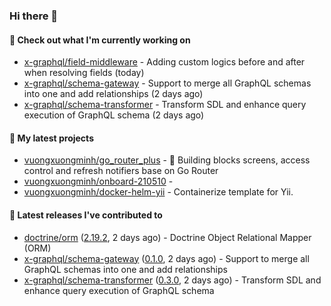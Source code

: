 ### Hi there 👋

#### 👷 Check out what I'm currently working on

- [x-graphql/field-middleware](https://github.com/x-graphql/field-middleware) - Adding custom logics before and after when resolving fields (today)
- [x-graphql/schema-gateway](https://github.com/x-graphql/schema-gateway) - Support to merge all GraphQL schemas into one and add relationships (2 days ago)
- [x-graphql/schema-transformer](https://github.com/x-graphql/schema-transformer) - Transform SDL and enhance query execution of GraphQL schema (2 days ago)

#### 🌱 My latest projects

- [vuongxuongminh/go_router_plus](https://github.com/vuongxuongminh/go_router_plus) - :office: Building blocks screens, access control and refresh notifiers base on Go Router
- [vuongxuongminh/onboard-210510](https://github.com/vuongxuongminh/onboard-210510) - 
- [vuongxuongminh/docker-helm-yii](https://github.com/vuongxuongminh/docker-helm-yii) - Containerize template for Yii.

#### 🔭 Latest releases I've contributed to

- [doctrine/orm](https://github.com/doctrine/orm) ([2.19.2](https://github.com/doctrine/orm/releases/tag/2.19.2), 2 days ago) - Doctrine Object Relational Mapper (ORM)
- [x-graphql/schema-gateway](https://github.com/x-graphql/schema-gateway) ([0.1.0](https://github.com/x-graphql/schema-gateway/releases/tag/0.1.0), 2 days ago) - Support to merge all GraphQL schemas into one and add relationships
- [x-graphql/schema-transformer](https://github.com/x-graphql/schema-transformer) ([0.3.0](https://github.com/x-graphql/schema-transformer/releases/tag/0.3.0), 2 days ago) - Transform SDL and enhance query execution of GraphQL schema
